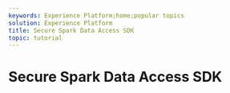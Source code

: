 ```yaml
---
keywords: Experience Platform;home;popular topics
solution: Experience Platform
title: Secure Spark Data Access SDK
topic: tutorial
---
```


# Secure Spark Data Access SDK